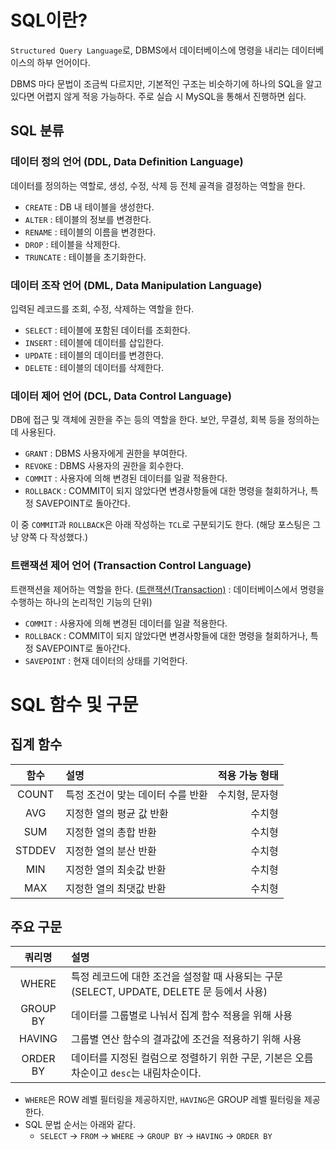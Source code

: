 # SQL이란?

`Structured Query Language`로, DBMS에서 데이터베이스에 명령을 내리는 데이터베이스의 하부 언어이다.

DBMS 마다 문법이 조금씩 다르지만, 기본적인 구조는 비슷하기에 하나의 SQL을 알고 있다면 어렵지 않게 적응 가능하다. 주로 실습 시 MySQL을 통해서 진행하면 쉽다.

## SQL 분류

### 데이터 정의 언어 (DDL, Data Definition Language)

데이터를 정의하는 역할로, 생성, 수정, 삭제 등 전체 골격을 결정하는 역할을 한다.

- `CREATE` : DB 내 테이블을 생성한다.
- `ALTER` : 테이블의 정보를 변경한다.
- `RENAME` : 테이블의 이름을 변경한다.
- `DROP` : 테이블을 삭제한다.
- `TRUNCATE` : 테이블을 초기화한다.

### 데이터 조작 언어 (DML, Data Manipulation Language)

입력된 레코드를 조회, 수정, 삭제하는 역할을 한다.

- `SELECT` : 테이블에 포함된 데이터를 조회한다.
- `INSERT` : 테이블에 데이터를 삽입한다.
- `UPDATE` : 테이블의 데이터를 변경한다.
- `DELETE` : 테이블의 데이터를 삭제한다.

### 데이터 제어 언어 (DCL, Data Control Language)

DB에 접근 및 객체에 권한을 주는 등의 역할을 한다. 보안, 무결성, 회복 등을 정의하는데 사용된다.

- `GRANT` : DBMS 사용자에게 권한을 부여한다.
- `REVOKE` : DBMS 사용자의 권한을 회수한다.
- `COMMIT` : 사용자에 의해 변경된 데이터를 일괄 적용한다.
- `ROLLBACK` : COMMIT이 되지 않았다면 변경사항들에 대한 명령을 철회하거나, 특정 SAVEPOINT로 돌아간다.

이 중 `COMMIT`과 `ROLLBACK`은 아래 작성하는 `TCL`로 구분되기도 한다. (해당 포스팅은 그냥 양쪽 다 작성했다.)

### 트랜잭션 제어 언어 (Transaction Control Language)

트랜잭션을 제어하는 역할을 한다. ([트랜잭션(Transaction)](./2.%20데이터베이스의%20정의와%20특징.md) : 데이터베이스에서 명령을 수행하는 하나의 논리적인 기능의 단위)

- `COMMIT` : 사용자에 의해 변경된 데이터를 일괄 적용한다.
- `ROLLBACK` : COMMIT이 되지 않았다면 변경사항들에 대한 명령을 철회하거나, 특정 SAVEPOINT로 돌아간다.
- `SAVEPOINT` : 현재 데이터의 상태를 기억한다.

# SQL 함수 및 구문

## 집계 함수

| 함수 |설명                             |적용 가능 형태|
|:----:|:--------------------------------|-------------:|
|COUNT |특정 조건이 맞는 데이터 수를 반환|수치형, 문자형|
| AVG  |지정한 열의 평균 값 반환         |        수치형|
| SUM  |지정한 열의 총합 반환            |        수치형|
|STDDEV|지정한 열의 분산 반환            |        수치형|
| MIN  |지정한 열의 최솟값 반환          |        수치형|
| MAX  |지정한 열의 최댓값 반환          |        수치형|

## 주요 구문

| 쿼리명 |설명                                                                                     |
|:------:|:----------------------------------------------------------------------------------------|
| WHERE  |특정 레코드에 대한 조건을 설정할 때 사용되는 구문 (SELECT, UPDATE, DELETE 문 등에서 사용)|
|GROUP BY|데이터를 그룹별로 나눠서 집계 함수 적용을 위해 사용                                      |
| HAVING |그룹별 연산 함수의 결과값에 조건을 적용하기 위해 사용                                    |
|ORDER BY|데이터를 지정된 컬럼으로 정렬하기 위한 구문, 기본은 오름차순이고 `desc`는 내림차순이다.  |

- `WHERE`은 ROW 레벨 필터링을 제공하지만, `HAVING`은 GROUP 레벨 필터링을 제공한다.
- SQL 문법 순서는 아래와 같다.
    - `SELECT` → `FROM` → `WHERE` → `GROUP BY` → `HAVING` → `ORDER BY`